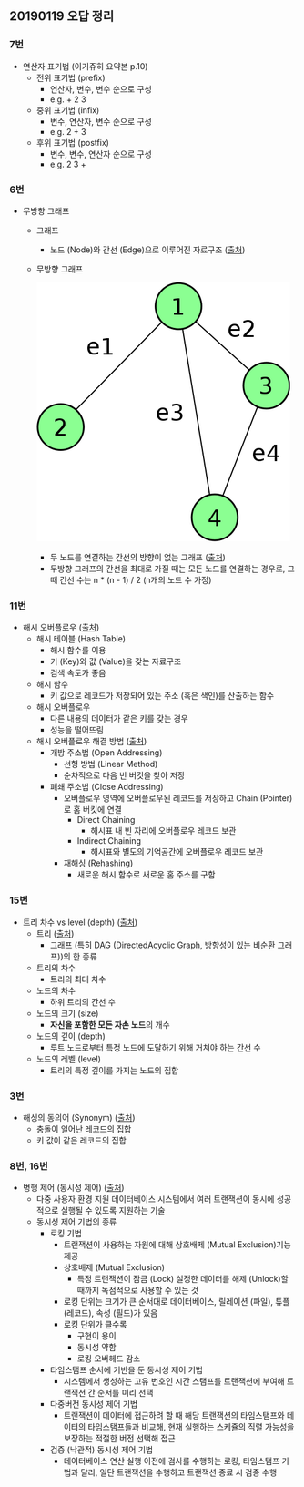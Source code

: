 ## 20190119 오답 정리

### 7번
* 연산자 표기법 (이기쥬히 요약본 p.10)
  * 전위 표기법 (prefix)
    * 연산자, 변수, 변수 순으로 구성
    * e.g. + 2 3
  * 중위 표기법 (infix)
    * 변수, 연산자, 변수 순으로 구성
    * e.g. 2 + 3
  * 후위 표기법 (postfix)
    * 변수, 변수, 연산자 순으로 구성
    * e.g. 2 3 +

### 6번
* 무방향 그래프
  * 그래프
    * 노드 (Node)와 간선 (Edge)으로 이루어진 자료구조 ([출처](https://gmlwjd9405.github.io/2018/08/13/data-structure-graph.html))
  * 무방향 그래프


      ![Undirected Graph](../images/undirected-graph.png)


    * 두 노드를 연결하는 간선의 방향이 없는 그래프 ([출처](https://m.blog.naver.com/PostView.nhn?blogId=k97b1114&logNo=140163248655&proxyReferer=https%3A%2F%2Fwww.google.com%2F))
    * 무방향 그래프의 간선을 최대로 가질 때는 모든 노드를 연결하는 경우로, 그때 간선 수는 n * (n - 1) / 2 (n개의 노드  수 가정) 

### 11번
* 해시 오버플로우 ([출처](https://preamtree.tistory.com/20))
  * 해시 테이블 (Hash Table)
    * 해시 함수를 이용
    * 키 (Key)와 값 (Value)을 갖는 자료구조
    * 검색 속도가 좋음
  * 해시 함수
    * 키 값으로 레코드가 저장되어 있는 주소 (혹은 색인)를 산출하는 함수
  * 해시 오버플로우
    * 다른 내용의 데이터가 같은 키를 갖는 경우
    * 성능을 떨어뜨림
  * 해시 오버플로우 해결 방법 ([출처](https://m.blog.naver.com/PostView.nhn?blogId=deepb1ue&logNo=221218479008&proxyReferer=https%3A%2F%2Fwww.google.com%2F))
    * 개방 주소법 (Open Addressing)
      * 선형 방법 (Linear Method)
      * 순차적으로 다음 빈 버킷을 찾아 저장
    * 폐쇄 주소법 (Close Addressing)
      * 오버플로우 영역에 오버플로우된 레코드를 저장하고 Chain (Pointer)로 홈 버킷에 연결
        * Direct Chaining
          * 해시표 내 빈 자리에 오버플로우 레코드 보관
        * Indirect Chaining 
          * 해시표와 별도의 기억공간에 오버플로우 레코드 보관
      * 재해싱 (Rehashing)
        * 새로운 해시 함수로 새로운 홈 주소를 구함

### 15번
* 트리 차수 vs level (depth) ([출처](https://jiwondh.github.io/2017/10/15/tree/))
  * 트리 ([출처](https://gmlwjd9405.github.io/2018/08/13/data-structure-graph.html))
    * 그래프 (특히 DAG (DirectedAcyclic Graph, 방향성이 있는 비순환 그래프))의 한 종류
  * 트리의 차수
    * 트리의 최대 차수
  * 노드의 차수
    * 하위 트리의 간선 수
  * 노드의 크기 (size)
    * **자신을 포함한 모든 자손 노드**의 개수
  * 노드의 깊이 (depth)
    * 루트 노드로부터 특정 노드에 도달하기 위해 거쳐야 하는 간선 수
  * 노드의 레벨 (level)
    * 트리의 특정 깊이를 가지는 노드의 집합

### 3번
* 해싱의 동의어 (Synonym) ([출처](https://raisonde.tistory.com/entry/%EB%8D%B0%EC%9D%B4%ED%84%B0%EB%B2%A0%EC%9D%B4%EC%8A%A4-%ED%95%B4%EC%8B%B1Hashing-%EA%B4%80%EB%A0%A8-%EC%9A%A9%EC%96%B4))
  * 충돌이 일어난 레코드의 집합
  * 키 값이 같은 레코드의 집합

### 8번, 16번
* 병행 제어 (동시성 제어) ([출처](http://www.jidum.com/jidums/view.do?jidumId=282))
  * 다중 사용자 환경 지원 데이터베이스 시스템에서 여러 트랜잭션이 동시에 성공적으로 실행될 수 있도록 지원하는 기술
  * 동시성 제어 기법의 종류
    * 로킹 기법
      * 트랜잭션이 사용하는 자원에 대해 상호배제 (Mutual Exclusion)기능 제공
      * 상호배제 (Mutual Exclusion) 
        * 특정 트랜잭션이 잠금 (Lock) 설정한 데이터를 해제 (Unlock)할 때까지 독점적으로 사용할 수 있는 것
      * 로킹 단위는 크기가 큰 순서대로 데이터베이스, 릴레이션 (파일), 튜플 (레코드), 속성 (필드)가 있음
      * 로킹 단위가 클수록
        * 구현이 용이
        * 동시성 약함
        * 로킹 오버헤드 감소
    * 타임스탬프 순서에 기반을 둔 동시성 제어 기법
      * 시스템에서 생성하는 고유 번호인 시간 스탬프를 트랜잭션에 부여해 트랜잭션 간 순서를 미리 선택
    * 다중버전 동시성 제어 기법
      * 트랜잭션이 데이터에 접근하려 할 때 해당 트랜잭션의 타임스탬프와 데이터의 타임스탬프들과 비교해, 현재 실행하는 스케쥴의 직렬 가능성을 보장하는 적절한 버전 선택해 접근
    * 검증 (낙관적) 동시성 제어 기법
      * 데이터베이스 연산 실행 이전에 검사를 수행하는 로킹, 타임스탬프 기법과 달리, 일단 트랜잭션을 수행하고 트랜잭션 종료 시 검증 수행